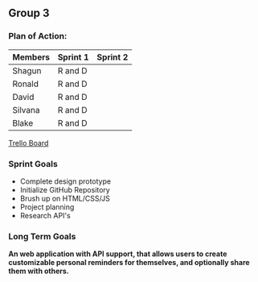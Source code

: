 ## Group 3

### Plan of Action:

| Members | Sprint 1 | Sprint 2 |
| ------- | -------- | -------- |
| Shagun  | R and D  |          |
| Ronald  | R and D  |          |
| David   | R and D  |          |
| Silvana | R and D  |          |
| Blake   | R and D  |          |

[Trello Board](https://trello.com/invite/b/Bf31PkJP/b57518b64f5b2c1cb753b06326ea1366/reminders-application)

### Sprint Goals

- Complete design prototype
- Initialize GitHub Repository
- Brush up on HTML/CSS/JS
- Project planning
- Research API's



### Long Term Goals

**An web application with API support, that allows users to create customizable personal reminders for themselves, and optionally share them with others.**
